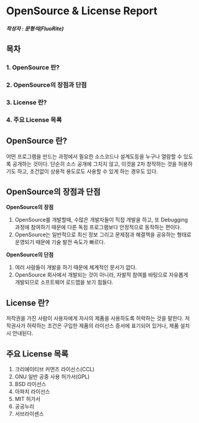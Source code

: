 OpenSource & License Report
=============

##### 작성자 : 문형석(FluoRite)

목차
-------------
### 1. OpenSource 란?
### 2. OpenSource의 장점과 단점
### 3. License 란?
### 4. 주요 License 목록


OpenSource 란?
-------------
어떤 프로그램을 만드는 과정에서 필요한 소스코드나 설계도등을 누구나 열람할 수 있도록 공개하는 것이다. 단순히 소스 공개에 그치지 않고, 이것을 2차 창작하는 것을 허용하기도 하고, 조건없이 상용적 용도로도 사용할 수 있게 하는 경우도 있다.



OpenSource의 장점과 단점
-------------

__OpenSource의 장점__
1. OpenSource를 개발할때, 수많은 개발자들이 직접 개발을 하고, 또 Debugging 과정에 참여하기 때문에 다른 독점 프로그램보다 안정적으로 동작하는 편이다.
2. OpenSource는 일반적으로 최신 정보 그리고 문제점과 해결책을 공유하는 형태로 운영되기 때문에 기술 발전 속도가 빠르다.

__OpenSource의 단점__
1. 여러 사람들이 개발을 하기 때문에 체계적인 문서가 없다.
2. OpenSource 회사에서 개발되는 것이 아니라, 자발적 참여를 바탕으로 자유롭게 개발되므로 소프트웨어 로드맵을 보기 힘들다.



License 란?
-------------
저작권을 가진 사람이 사용자에게 자사의 제품을 사용하도록 허락하는 것을 말한다. 저작권사가 허락하는 조건은 구입한 제품의 라이선스 증서에 표기되어 있거나, 제품 설치시 안내된다.


주요 License 목록
-------------
1. 크리에이티브 커먼즈 라이선스(CCL)
2. GNU 일반 공중 사용 허가서(GPL)
3. BSD 라이선스
4. 아파치 라이선스
5. MIT 허가서
6. 공공누리
7. 서브라이센스
